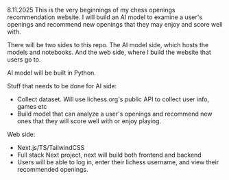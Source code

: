 8.11.2025
This is the very beginnings of my chess openings recommendation website. I will build an AI model to examine a user's openings and recommend new openings that they may enjoy and score well with.

There will be two sides to this repo. The AI model side, which hosts the models and notebooks. And the web side, where I build the website that users go to.

AI model will be built in Python.

Stuff that needs to be done for AI side:

- Collect dataset. Will use lichess.org's public API to collect user info, games etc
- Build model that can analyze a user's openings and recommend new ones that they will score well with or enjoy playing.

Web side:

- Next.js/TS/TailwindCSS
- Full stack Next project, next will build both frontend and backend
- Users will be able to log in, enter their lichess username, and view their recommended openings.
